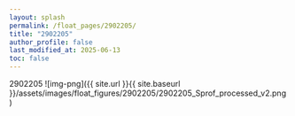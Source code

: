 ```yaml
---
layout: splash
permalink: /float_pages/2902205/
title: "2902205"
author_profile: false
last_modified_at: 2025-06-13
toc: false
---
```

 
2902205
![img-png]({{ site.url }}{{ site.baseurl }}/assets/images/float_figures/2902205/2902205_Sprof_processed_v2.png)